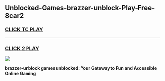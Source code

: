 
## Unblocked-Games-brazzer-unblock-Play-Free-8car2
<h3>
<a href="https://premium76.site?title=brazzer-unblock&ref=23A">CLICK TO PLAY</a></h3>
<hr>

<h3>
<a href="https://premium76.site?title=brazzer-unblock&ref=23A">CLICK 2 PLAY</a>
  
</h3>

<a href="https://premium76.site?title=brazzer-unblock&ref=23A"><img src="https://clearcache.store/games.png"></a>


**brazzer-unblock games unblocked: Your Gateway to Fun and Accessible Online Gaming**
